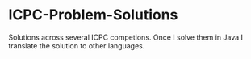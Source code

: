 ICPC-Problem-Solutions
======================
Solutions across several ICPC competions. Once I solve them in Java I translate the solution to other languages.
